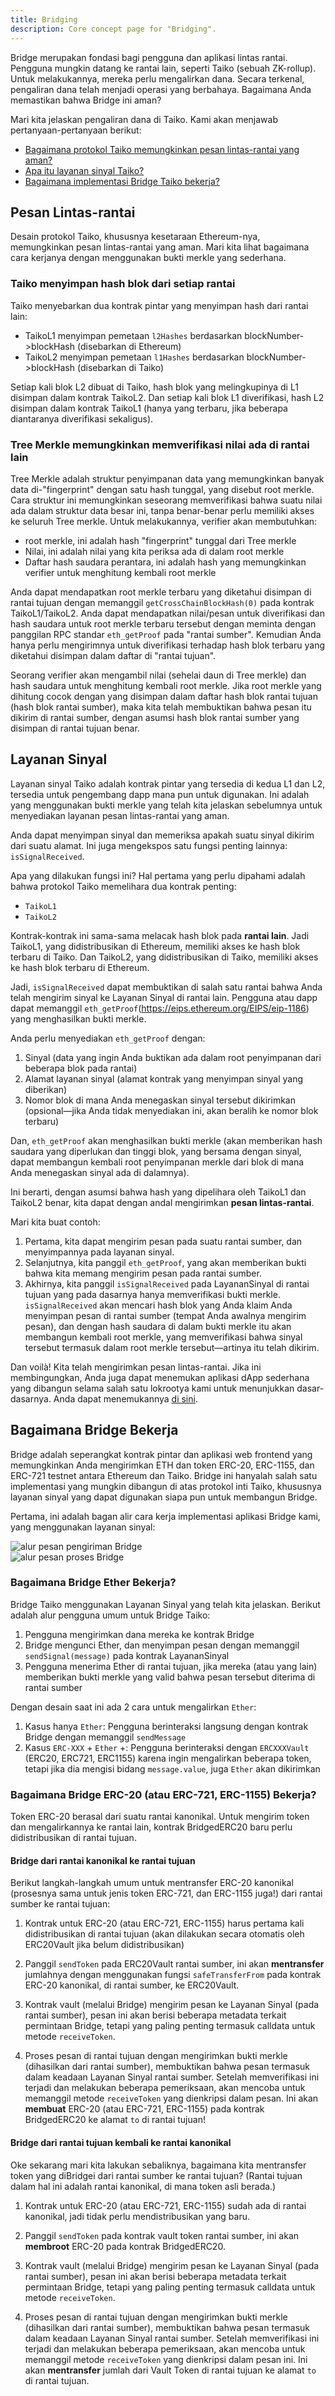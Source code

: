 ```yaml
---
title: Bridging
description: Core concept page for "Bridging".
---
```


Bridge merupakan fondasi bagi pengguna dan aplikasi lintas rantai. Pengguna mungkin datang ke rantai lain, seperti Taiko (sebuah ZK-rollup). Untuk melakukannya, mereka perlu mengalirkan dana. Secara terkenal, pengaliran dana telah menjadi operasi yang berbahaya. Bagaimana Anda memastikan bahwa Bridge ini aman?

Mari kita jelaskan pengaliran dana di Taiko. Kami akan menjawab pertanyaan-pertanyaan berikut:

- [Bagaimana protokol Taiko memungkinkan pesan lintas-rantai yang aman?](#pesan-lintas-rantai)
- [Apa itu layanan sinyal Taiko?](#layanan-sinyal)
- [Bagaimana implementasi Bridge Taiko bekerja?](#bagaimana-Bridge-bekerja)

## Pesan Lintas-rantai

Desain protokol Taiko, khususnya kesetaraan Ethereum-nya, memungkinkan pesan lintas-rantai yang aman. Mari kita lihat bagaimana cara kerjanya dengan menggunakan bukti merkle yang sederhana.

### Taiko menyimpan hash blok dari setiap rantai

Taiko menyebarkan dua kontrak pintar yang menyimpan hash dari rantai lain:

- TaikoL1 menyimpan pemetaan `l2Hashes` berdasarkan blockNumber->blockHash (disebarkan di Ethereum)
- TaikoL2 menyimpan pemetaan `l1Hashes` berdasarkan blockNumber->blockHash (disebarkan di Taiko)

Setiap kali blok L2 dibuat di Taiko, hash blok yang melingkupinya di L1 disimpan dalam kontrak TaikoL2. Dan setiap kali blok L1 diverifikasi, hash L2 disimpan dalam kontrak TaikoL1 (hanya yang terbaru, jika beberapa diantaranya diverifikasi sekaligus).

### Tree Merkle memungkinkan memverifikasi nilai ada di rantai lain

Tree Merkle adalah struktur penyimpanan data yang memungkinkan banyak data di-"fingerprint" dengan satu hash tunggal, yang disebut root merkle. Cara struktur ini memungkinkan seseorang memverifikasi bahwa suatu nilai ada dalam struktur data besar ini, tanpa benar-benar perlu memiliki akses ke seluruh Tree merkle. Untuk melakukannya, verifier akan membutuhkan:

- root merkle, ini adalah hash "fingerprint" tunggal dari Tree merkle
- Nilai, ini adalah nilai yang kita periksa ada di dalam root merkle
- Daftar hash saudara perantara, ini adalah hash yang memungkinkan verifier untuk menghitung kembali root merkle

Anda dapat mendapatkan root merkle terbaru yang diketahui disimpan di rantai tujuan dengan memanggil `getCrossChainBlockHash(0)` pada kontrak TaikoL1/TaikoL2. Anda dapat mendapatkan nilai/pesan untuk diverifikasi dan hash saudara untuk root merkle terbaru tersebut dengan meminta dengan panggilan RPC standar `eth_getProof` pada "rantai sumber". Kemudian Anda hanya perlu mengirimnya untuk diverifikasi terhadap hash blok terbaru yang diketahui disimpan dalam daftar di "rantai tujuan".

Seorang verifier akan mengambil nilai (sehelai daun di Tree merkle) dan hash saudara untuk menghitung kembali root merkle. Jika root merkle yang dihitung cocok dengan yang disimpan dalam daftar hash blok rantai tujuan (hash blok rantai sumber), maka kita telah membuktikan bahwa pesan itu dikirim di rantai sumber, dengan asumsi hash blok rantai sumber yang disimpan di rantai tujuan benar.

## Layanan Sinyal

Layanan sinyal Taiko adalah kontrak pintar yang tersedia di kedua L1 dan L2, tersedia untuk pengembang dapp mana pun untuk digunakan. Ini adalah yang menggunakan bukti merkle yang telah kita jelaskan sebelumnya untuk menyediakan layanan pesan lintas-rantai yang aman.

Anda dapat menyimpan sinyal dan memeriksa apakah suatu sinyal dikirim dari suatu alamat. Ini juga mengekspos satu fungsi penting lainnya: `isSignalReceived`.

Apa yang dilakukan fungsi ini? Hal pertama yang perlu dipahami adalah bahwa protokol Taiko memelihara dua kontrak penting:

- `TaikoL1`
- `TaikoL2`

Kontrak-kontrak ini sama-sama melacak hash blok pada **rantai lain**. Jadi TaikoL1, yang didistribusikan di Ethereum, memiliki akses ke hash blok terbaru di Taiko. Dan TaikoL2, yang didistribusikan di Taiko, memiliki akses ke hash blok terbaru di Ethereum.

Jadi, `isSignalReceived` dapat membuktikan di salah satu rantai bahwa Anda telah mengirim sinyal ke Layanan Sinyal di rantai lain. Pengguna atau dapp dapat memanggil `eth_getProof`(https://eips.ethereum.org/EIPS/eip-1186) yang menghasilkan bukti merkle.

Anda perlu menyediakan `eth_getProof` dengan:

1. Sinyal (data yang ingin Anda buktikan ada dalam root penyimpanan dari beberapa blok pada rantai)
2. Alamat layanan sinyal (alamat kontrak yang menyimpan sinyal yang diberikan)
3. Nomor blok di mana Anda menegaskan sinyal tersebut dikirimkan (opsional—jika Anda tidak menyediakan ini, akan beralih ke nomor blok terbaru)

Dan, `eth_getProof` akan menghasilkan bukti merkle (akan memberikan hash saudara yang diperlukan dan tinggi blok, yang bersama dengan sinyal, dapat membangun kembali root penyimpanan merkle dari blok di mana Anda menegaskan sinyal ada di dalamnya).

Ini berarti, dengan asumsi bahwa hash yang dipelihara oleh TaikoL1 dan TaikoL2 benar, kita dapat dengan andal mengirimkan **pesan lintas-rantai**.

Mari kita buat contoh:

1. Pertama, kita dapat mengirim pesan pada suatu rantai sumber, dan menyimpannya pada layanan sinyal.
2. Selanjutnya, kita panggil `eth_getProof`, yang akan memberikan bukti bahwa kita memang mengirim pesan pada rantai sumber.
3. Akhirnya, kita panggil `isSignalReceived` pada LayananSinyal di rantai tujuan yang pada dasarnya hanya memverifikasi bukti merkle. `isSignalReceived` akan mencari hash blok yang Anda klaim Anda menyimpan pesan di rantai sumber (tempat Anda awalnya mengirim pesan), dan dengan hash saudara di dalam bukti merkle itu akan membangun kembali root merkle, yang memverifikasi bahwa sinyal tersebut termasuk dalam root merkle tersebut—artinya itu telah dikirim.

Dan voilà! Kita telah mengirimkan pesan lintas-rantai. Jika ini membingungkan, Anda juga dapat menemukan aplikasi dApp sederhana yang dibangun selama salah satu lokrootya kami untuk menunjukkan dasar-dasarnya. Anda dapat menemukannya [di sini](https://github.com/taikoxyz/MessageServiceShowCaseApp).

## Bagaimana Bridge Bekerja

Bridge adalah seperangkat kontrak pintar dan aplikasi web frontend yang memungkinkan Anda mengirimkan ETH dan token ERC-20, ERC-1155, dan ERC-721 testnet antara Ethereum dan Taiko. Bridge ini hanyalah salah satu implementasi yang mungkin dibangun di atas protokol inti Taiko, khususnya layanan sinyal yang dapat digunakan siapa pun untuk membangun Bridge.

Pertama, ini adalah bagan alir cara kerja implementasi aplikasi Bridge kami, yang menggunakan layanan sinyal:

![alur pesan pengiriman Bridge](~/assets/content/docs/core-concepts/bridging-send-message.excalidraw.png) \
![alur pesan proses Bridge](~/assets/content/docs/core-concepts/bridging-process-message.excalidraw.png)

### Bagaimana Bridge Ether Bekerja?

Bridge Taiko menggunakan Layanan Sinyal yang telah kita jelaskan. Berikut adalah alur pengguna umum untuk Bridge Taiko:

1. Pengguna mengirimkan dana mereka ke kontrak Bridge
2. Bridge mengunci Ether, dan menyimpan pesan dengan memanggil `sendSignal(message)` pada kontrak LayananSinyal
3. Pengguna menerima Ether di rantai tujuan, jika mereka (atau yang lain) memberikan bukti merkle yang valid bahwa pesan tersebut diterima di rantai sumber

Dengan desain saat ini ada 2 cara untuk mengalirkan `Ether`:

1. Kasus hanya `Ether`: Pengguna berinteraksi langsung dengan kontrak Bridge dengan memanggil `sendMessage`
2. Kasus `ERC-XXX` + `Ether` +: Pengguna berinteraksi dengan `ERCXXXVault` (ERC20, ERC721, ERC1155) karena ingin mengalirkan beberapa token, tetapi jika dia mengisi bidang `message.value`, juga `Ether` akan dikirimkan

### Bagaimana Bridge ERC-20 (atau ERC-721, ERC-1155) Bekerja?

Token ERC-20 berasal dari suatu rantai kanonikal. Untuk mengirim token dan mengalirkannya ke rantai lain, kontrak BridgedERC20 baru perlu didistribusikan di rantai tujuan.

#### Bridge dari rantai kanonikal ke rantai tujuan

Berikut langkah-langkah umum untuk mentransfer ERC-20 kanonikal (prosesnya sama untuk jenis token ERC-721, dan ERC-1155 juga!) dari rantai sumber ke rantai tujuan:

1. Kontrak untuk ERC-20 (atau ERC-721, ERC-1155) harus pertama kali didistribusikan di rantai tujuan (akan dilakukan secara otomatis oleh ERC20Vault jika belum didistribusikan)

2. Panggil `sendToken` pada ERC20Vault rantai sumber, ini akan **mentransfer** jumlahnya dengan menggunakan fungsi `safeTransferFrom` pada kontrak ERC-20 kanonikal, di rantai sumber, ke ERC20Vault.

3. Kontrak vault (melalui Bridge) mengirim pesan ke Layanan Sinyal (pada rantai sumber), pesan ini akan berisi beberapa metadata terkait permintaan Bridge, tetapi yang paling penting termasuk calldata untuk metode `receiveToken`.

4. Proses pesan di rantai tujuan dengan mengirimkan bukti merkle (dihasilkan dari rantai sumber), membuktikan bahwa pesan termasuk dalam keadaan Layanan Sinyal rantai sumber. Setelah memverifikasi ini terjadi dan melakukan beberapa pemeriksaan, akan mencoba untuk memanggil metode `receiveToken` yang dienkripsi dalam pesan. Ini akan **membuat** ERC-20 (atau ERC-721, ERC-1155) pada kontrak BridgedERC20 ke alamat `to` di rantai tujuan!

#### Bridge dari rantai tujuan kembali ke rantai kanonikal

Oke sekarang mari kita lakukan sebaliknya, bagaimana kita mentransfer token yang diBridgei dari rantai sumber ke rantai tujuan? (Rantai tujuan dalam hal ini adalah rantai kanonikal, di mana token asli berada.)

1. Kontrak untuk ERC-20 (atau ERC-721, ERC-1155) sudah ada di rantai kanonikal, jadi tidak perlu mendistribusikan yang baru.

2. Panggil `sendToken` pada kontrak vault token rantai sumber, ini akan **membroot** ERC-20 pada kontrak BridgedERC20.

3. Kontrak vault (melalui Bridge) mengirim pesan ke Layanan Sinyal (pada rantai sumber), pesan ini akan berisi beberapa metadata terkait permintaan Bridge, tetapi yang paling penting termasuk calldata untuk metode `receiveToken`.

4. Proses pesan di rantai tujuan dengan mengirimkan bukti merkle (dihasilkan dari rantai sumber), membuktikan bahwa pesan termasuk dalam keadaan Layanan Sinyal rantai sumber. Setelah memverifikasi ini terjadi dan melakukan beberapa pemeriksaan, akan mencoba untuk memanggil metode `receiveToken` yang dienkripsi dalam pesan ini. Ini akan **mentransfer** jumlah dari Vault Token di rantai tujuan ke alamat `to` di rantai tujuan.
